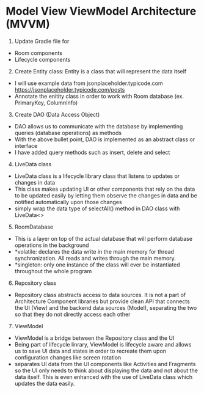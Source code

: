 # Model View ViewModel Architecture (MVVM)

1. Update Gradle file for 
- Room components
- Lifecycle components

2. Create Entity class: Entity is a class that will represent the data itself
- I will use example data from jsonplaceholder.typicode.com https://jsonplaceholder.typicode.com/posts
- Annotate the enitity class in order to work with Room database (ex. PrimaryKey, ColumnInfo)

3. Create DAO (Data Access Object)
- DAO allows us to communicate with the database by implementing queries (database operations) as methods
- With the above bullet point, DAO is implemented as an abstract class or interface
- I have added query methods such as insert, delete and select

4. LiveData class 
- LiveData class is a lifecycle library class that listens to updates or changes in data
- This class makes updating UI or other components that rely on the data to be updated easily by letting them observe the changes in data and be notified automatically upon those changes
- simply wrap the data type of selectAll() method in DAO class with LiveData<>

5. RoomDatabase
- This is a layer on top of the actual database that will perform database operations in the background
- *volatile: declares the data write in the main memory for thread synchronization. All reads and writes through the main memory.
- *singleton: only one instance of the class will ever be instantiated throughout the whole program

6. Repository class
- Repository class abstracts access to data sources. It is not a part of Architecture Component libraries but provide clean API that connects the UI (View) and the backend data sources (Model), separating the two so that they do not directly access each other 

7. ViewModel
- ViewModel is a bridge between the Repository class and the UI
- Being part of lifecycle linrary, ViewModel is lifecycle aware and allows us to save UI data and states in order to recreate them upon configuration changes like screen rotation
- separates UI data from the UI components like Activities and Fragments so the UI only needs to think about displaying the data and not about the data itself. This is even enhanced with the use of LiveData class which updates the data easily.
